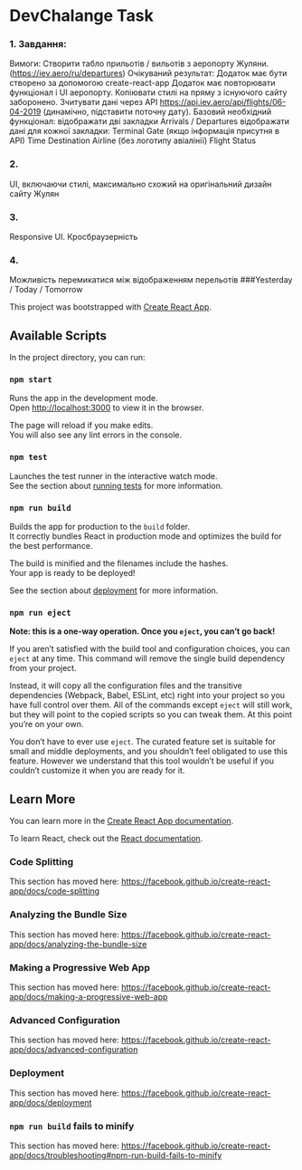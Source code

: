 # DevChalange Task

### 1. Завдання:
Вимоги:
Створити табло прильотів / вильотів з аеропорту Жуляни. (https://iev.aero/ru/departures)
Очікуваний результат:
Додаток має бути створено за допомогою create-react-app
Додаток має повторювати функціонал і UI аеропорту. Копіювати стилі на пряму з існуючого сайту
заборонено.
Зчитувати дані через API https://api.iev.aero/api/flights/06-04-2019 (динамічно, підставити поточну дату).
Базовий необхідний функціонал:
 відображати дві закладки Arrivals / Departures
 відображати дані для кожної закладки:
 Terminal
 Gate (якщо інформація присутня в API)
 Time
 Destination
 Airline (без логотипу авіалінії)
 Flight
 Status
 
### 2.
UI, включаючи стилі, максимально схожий на оригінальний
дизайн сайту Жулян
### 3.
Responsive UI. Кросбраузерність
### 4. 
Можливість перемикатися між відображенням перельотів
###Yesterday / Today / Tomorrow

This project was bootstrapped with [Create React App](https://github.com/facebook/create-react-app).

## Available Scripts

In the project directory, you can run:

### `npm start`

Runs the app in the development mode.<br>
Open [http://localhost:3000](http://localhost:3000) to view it in the browser.

The page will reload if you make edits.<br>
You will also see any lint errors in the console.

### `npm test`

Launches the test runner in the interactive watch mode.<br>
See the section about [running tests](https://facebook.github.io/create-react-app/docs/running-tests) for more information.

### `npm run build`

Builds the app for production to the `build` folder.<br>
It correctly bundles React in production mode and optimizes the build for the best performance.

The build is minified and the filenames include the hashes.<br>
Your app is ready to be deployed!

See the section about [deployment](https://facebook.github.io/create-react-app/docs/deployment) for more information.

### `npm run eject`

**Note: this is a one-way operation. Once you `eject`, you can’t go back!**

If you aren’t satisfied with the build tool and configuration choices, you can `eject` at any time. This command will remove the single build dependency from your project.

Instead, it will copy all the configuration files and the transitive dependencies (Webpack, Babel, ESLint, etc) right into your project so you have full control over them. All of the commands except `eject` will still work, but they will point to the copied scripts so you can tweak them. At this point you’re on your own.

You don’t have to ever use `eject`. The curated feature set is suitable for small and middle deployments, and you shouldn’t feel obligated to use this feature. However we understand that this tool wouldn’t be useful if you couldn’t customize it when you are ready for it.

## Learn More

You can learn more in the [Create React App documentation](https://facebook.github.io/create-react-app/docs/getting-started).

To learn React, check out the [React documentation](https://reactjs.org/).

### Code Splitting

This section has moved here: https://facebook.github.io/create-react-app/docs/code-splitting

### Analyzing the Bundle Size

This section has moved here: https://facebook.github.io/create-react-app/docs/analyzing-the-bundle-size

### Making a Progressive Web App

This section has moved here: https://facebook.github.io/create-react-app/docs/making-a-progressive-web-app

### Advanced Configuration

This section has moved here: https://facebook.github.io/create-react-app/docs/advanced-configuration

### Deployment

This section has moved here: https://facebook.github.io/create-react-app/docs/deployment

### `npm run build` fails to minify

This section has moved here: https://facebook.github.io/create-react-app/docs/troubleshooting#npm-run-build-fails-to-minify
